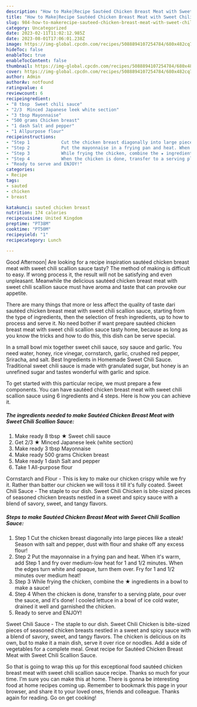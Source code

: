 ```yaml
---
description: "How to Make|Recipe Sautéed Chicken Breast Meat with Sweet Chili Scallion Sauce {That is Special"
title: "How to Make|Recipe Sautéed Chicken Breast Meat with Sweet Chili Scallion Sauce {That is Special"
slug: 984-how-to-makerecipe-sauteed-chicken-breast-meat-with-sweet-chili-scallion-sauce-that-is-special
category: Uncategorized
date: 2023-02-11T11:02:12.985Z
date: 2023-08-01T17:06:01.238Z
image: https://img-global.cpcdn.com/recipes/5088894107254784/680x482cq70/sauteed-chicken-breast-meat-with-sweet-chili-scallion-sauce-recipe-main-photo.jpg
hideToc: false
enableToc: true
enableTocContent: false
thumbnail: https://img-global.cpcdn.com/recipes/5088894107254784/680x482cq70/sauteed-chicken-breast-meat-with-sweet-chili-scallion-sauce-recipe-main-photo.jpg
cover: https://img-global.cpcdn.com/recipes/5088894107254784/680x482cq70/sauteed-chicken-breast-meat-with-sweet-chili-scallion-sauce-recipe-main-photo.jpg
author: Admin
authorAv: notfound
ratingvalue: 4
reviewcount: 6
recipeingredient:
- "8 tbsp  Sweet chili sauce"
- "2/3  Minced Japanese leek white section"
- "3 tbsp Mayonnaise"
- "500 grams Chicken breast"
- "1 dash Salt and pepper"
- "1 Allpurpose flour"
recipeinstructions:
- "Step 1            Cut the chicken breast diagonally into large pieces like a steak! Season with salt and pepper, dust with flour and shake off any excess flour!"
- "Step 2            Put the mayonnaise in a frying pan and heat. When it&#39;s warm, add Step 1 and fry over medium-low heat for 1 and 1/2 minutes. When the edges turn white and opaque, turn them over. Fry for 1 and 1/2 minutes over medium heat!"
- "Step 3            While frying the chicken, combine the ★ ingredients in a bowl to make a sauce!"
- "Step 4            When the chicken is done, transfer to a serving plate, pour over the sauce, and it&#39;s done! I cooled lettuce in a bowl of ice cold water, drained it well and garnished the chicken."
- "Ready to serve and ENJOY!"
categories:
- Recipe
tags:
- sauted
- chicken
- breast

katakunci: sauted chicken breast 
nutrition: 174 calories
recipecuisine: United Kingdom
preptime: "PT38M"
cooktime: "PT50M"
recipeyield: "1"
recipecategory: Lunch

---
```



Good Afternoon| Are looking for a recipe inspiration sautéed chicken breast meat with sweet chili scallion sauce tasty? The method of making is difficult to easy. If wrong process it, the result will not be satisfying and even unpleasant. Meanwhile the delicious sautéed chicken breast meat with sweet chili scallion sauce must have aroma and taste that can provoke our appetite.






There are many things that more or less affect the quality of taste dari sautéed chicken breast meat with sweet chili scallion sauce, starting from the type of ingredients, then the selection of fresh ingredients, up to how to process and serve it. No need bother if want prepare sautéed chicken breast meat with sweet chili scallion sauce tasty home, because as long as you know the tricks and how to do this, this dish can be serve  special.


In a small bowl mix together sweet chili sauce, soy sauce and garlic. You need water, honey, rice vinegar, cornstarch, garlic, crushed red pepper, Sriracha, and salt. Best Ingredients in Homemade Sweet Chili Sauce. Traditional sweet chili sauce is made with granulated sugar, but honey is an unrefined sugar and tastes wonderful with garlic and spice.


To get started with this particular recipe, we must prepare a few components. You can have sautéed chicken breast meat with sweet chili scallion sauce using 6 ingredients and 4 steps. Here is how you can achieve it.

<!--inarticleads1-->

##### The ingredients needed to make Sautéed Chicken Breast Meat with Sweet Chili Scallion Sauce:

1. Make ready 8 tbsp ★ Sweet chili sauce
1. Get 2/3 ★ Minced Japanese leek (white section)
1. Make ready 3 tbsp Mayonnaise
1. Make ready 500 grams Chicken breast
1. Make ready 1 dash Salt and pepper
1. Take 1 All-purpose flour


Cornstarch and Flour - This is key to make our chicken crispy while we fry it. Rather than batter our chicken we will toss it till it&#39;s fully coated. Sweet Chili Sauce - The staple to our dish. Sweet Chili Chicken is bite-sized pieces of seasoned chicken breasts nestled in a sweet and spicy sauce with a blend of savory, sweet, and tangy flavors. 

<!--inarticleads2-->

##### Steps to make Sautéed Chicken Breast Meat with Sweet Chili Scallion Sauce:

1. Step 1            Cut the chicken breast diagonally into large pieces like a steak! Season with salt and pepper, dust with flour and shake off any excess flour!
1. Step 2            Put the mayonnaise in a frying pan and heat. When it&#39;s warm, add Step 1 and fry over medium-low heat for 1 and 1/2 minutes. When the edges turn white and opaque, turn them over. Fry for 1 and 1/2 minutes over medium heat!
1. Step 3            While frying the chicken, combine the ★ ingredients in a bowl to make a sauce!
1. Step 4            When the chicken is done, transfer to a serving plate, pour over the sauce, and it&#39;s done! I cooled lettuce in a bowl of ice cold water, drained it well and garnished the chicken.
1. Ready to serve and ENJOY!

Sweet Chili Sauce - The staple to our dish. Sweet Chili Chicken is bite-sized pieces of seasoned chicken breasts nestled in a sweet and spicy sauce with a blend of savory, sweet, and tangy flavors. The chicken is delicious on its own, but to make it a main dish, serve it over rice or noodles. Add a side of vegetables for a complete meal. Great recipe for Sautéed Chicken Breast Meat with Sweet Chili Scallion Sauce. 

So that is going to wrap this up for this exceptional food sautéed chicken breast meat with sweet chili scallion sauce recipe. Thanks so much for your time. I'm sure you can make this at home. There is gonna be interesting food at home recipes coming up. Remember to bookmark this page in your browser, and share it to your loved ones, friends and colleague. Thanks again for reading. Go on get cooking!
